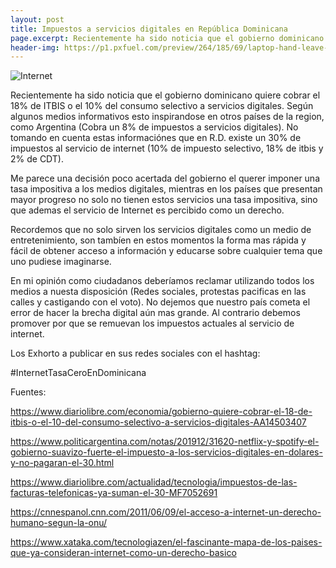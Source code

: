 ```yaml
---
layout: post
title: Impuestos a servicios digitales en República Dominicana
page.excerpt: Recientemente ha sido noticia que el gobierno dominicano quiere cobrar el 18% de ITBIS o el 10% del consumo selectivo a servicios digitales.
header-img: https://p1.pxfuel.com/preview/264/185/69/laptop-hand-leave-internet.jpg
---
```


![Internet](https://p1.pxfuel.com/preview/264/185/69/laptop-hand-leave-internet.jpg)

Recientemente ha sido noticia que el gobierno dominicano quiere cobrar el 18% de ITBIS o el 10% del consumo selectivo a servicios digitales.
Según algunos medios informativos esto inspirandose en otros países de la region, como Argentina (Cobra un 8% de  impuestos  a servicios digitales).
No tomando en cuenta estas informaciónes que en R.D. existe un 30% de impuestos al servicio de internet (10% de impuesto selectivo, 18% de itbis y 2% de CDT).

Me parece una decisión poco acertada del gobierno el querer imponer una tasa impositiva a los medios digitales, mientras en los países que presentan mayor progreso no solo no tienen estos servicios una tasa impositiva, sino que ademas el servicio  de Internet es percibido como un derecho.

Recordemos que no solo sirven los servicios digitales como un medio de entretenimiento, son tambíen en estos momentos la forma mas rápida y fácil de obtener acceso a información y educarse sobre cualquier tema  que uno pudiese imaginarse.


En mi opinión como ciudadanos deberíamos reclamar utilizando todos los medios a nuesta disposición (Redes sociales, protestas pacificas en las calles y castigando con el voto). No dejemos que nuestro país cometa el error de hacer la brecha digital aún  mas grande. Al contrario debemos promover por que se remuevan los impuestos actuales al servicio de internet.


Los Exhorto a publicar en sus redes sociales con el hashtag:

#InternetTasaCeroEnDominicana




Fuentes:

https://www.diariolibre.com/economia/gobierno-quiere-cobrar-el-18-de-itbis-o-el-10-del-consumo-selectivo-a-servicios-digitales-AA14503407

https://www.politicargentina.com/notas/201912/31620-netflix-y-spotify-el-gobierno-suavizo-fuerte-el-impuesto-a-los-servicios-digitales-en-dolares-y-no-pagaran-el-30.html

https://www.diariolibre.com/actualidad/tecnologia/impuestos-de-las-facturas-telefonicas-ya-suman-el-30-MF7052691

https://cnnespanol.cnn.com/2011/06/09/el-acceso-a-internet-un-derecho-humano-segun-la-onu/

https://www.xataka.com/tecnologiazen/el-fascinante-mapa-de-los-paises-que-ya-consideran-internet-como-un-derecho-basico
